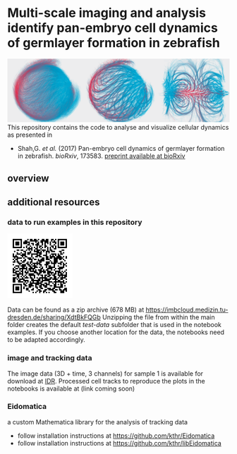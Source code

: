 # Multi-scale imaging and analysis identify pan-embryo cell dynamics of germlayer formation in zebrafish

![logo](./pics/logo.png)
This repository contains the code to analyse and visualize cellular dynamics as presented in 

- Shah,G. _et al._ (2017) Pan-embryo cell dynamics of germlayer formation in zebrafish. _bioRxiv_, 173583.
[preprint available at bioRxiv](https://www.biorxiv.org/content/10.1101/173583v2)


## overview

## additional resources

### data to run examples in this repository

![test data link](./pics/data-link.png)

Data can be found as a zip archive (678 MB) at https://imbcloud.medizin.tu-dresden.de/sharing/XdtBkFQGb Unzipping the file from within the main folder creates the default _test-data_ subfolder that is used in the notebook examples. If you choose another location for the data, the notebooks need to be adapted accordingly.

### image and tracking data
The image data (3D + time, 3 channels) for sample 1 is available for download at [IDR](https://idr.openmicroscopy.org/search/?query=Name:idr0068).
Processed cell tracks to reproduce the plots in the notebooks is available at (link coming soon)

### Eidomatica
a custom Mathematica library for the analysis of tracking data 

- follow installation instructions at https://github.com/kthr/Eidomatica 
- follow installation instructions at https://github.com/kthr/libEidomatica



